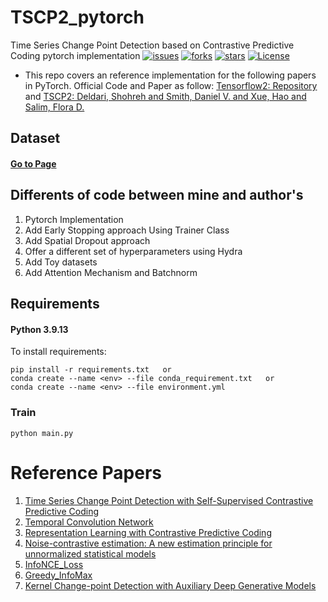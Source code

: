 # TSCP2_pytorch
Time Series Change Point Detection based on Contrastive Predictive Coding pytorch implementation
[![issues](https://img.shields.io/github/issues/lee-seon-woo/TSCP2_pytorch)](https://github.com/hazdzz/STGCN/issues)
[![forks](https://img.shields.io/github/forks/lee-seon-woo/TSCP2_pytorch)](https://github.com/hazdzz/STGCN/network/members)
[![stars](https://img.shields.io/github/stars/lee-seon-woo/TSCP2_pytorch)](https://github.com/hazdzz/STGCN/stargazers)
[![License](https://img.shields.io/github/license/lee-seon-woo/TSCP2_pytorch)](./LICENSE)

* This repo covers an reference implementation for the following papers in PyTorch. Official Code and Paper as follow: [Tensorflow2: Repository](https://github.com/cruiseresearchgroup/TSCP2) and [TSCP2: Deldari, Shohreh and Smith, Daniel V. and Xue, Hao and Salim, Flora D.](https://arxiv.org/abs/2011.14097)
## Dataset
####  [Go to Page](https://github.com/OctoberChang/klcpd_code/tree/master/data)

## Differents of code between mine and author's
1. Pytorch Implementation
2. Add Early Stopping approach Using Trainer Class
3. Add Spatial Dropout approach
4. Offer a different set of hyperparameters using Hydra
5. Add Toy datasets
6. Add Attention Mechanism and Batchnorm

## Requirements
#### Python 3.9.13
To install requirements:
```console
pip install -r requirements.txt   or
conda create --name <env> --file conda_requirement.txt   or
conda create --name <env> --file environment.yml
```
### **Train**
```
python main.py
```

# Reference Papers
1. [Time Series Change Point Detection with Self-Supervised Contrastive Predictive Coding](https://doi.org/10.1145/3442381.3449903)
2. [Temporal Convolution Network](https://github.com/flrngel/TCN-with-attention)
3. [Representation Learning with Contrastive Predictive Coding](https://arxiv.org/abs/1807.03748)
4. [Noise-contrastive estimation: A new estimation principle for unnormalized statistical models](http://proceedings.mlr.press/v9/gutmann10a/gutmann10a.pdf)
5. [InfoNCE_Loss](https://github.com/loeweX/Greedy_InfoMax/)
6. [Greedy_InfoMax](https://github.com/loeweX/Greedy_InfoMax/)
7. [Kernel Change-point Detection with Auxiliary Deep Generative Models](https://openreview.net/forum?id=r1GbfhRqF7)
